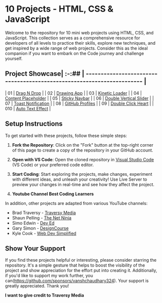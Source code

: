 # 10 Projects - HTML, CSS & JavaScript

Welcome to the repository for 10 mini web projects using HTML, CSS, and JavaScript. This collection serves as a comprehensive resource for developers of all levels to practice their skills, explore new techniques, and get inspired by a wide range of web projects. Consider this as the ideal companion if you want to embark on the Code journey and challenge yourself.


## Project Showcase| :-:## | ---------------------------------------------------------------------- |        

| 01 | [Drag N Drop](01-drag%20n%20drop)                                     | 
| 02 | [Drawing App](02-drawing%20app)                                       | 
| 03 | [Kinetic Loader](03-kinetic%20loader)                                 | 
| 04 | [Content Placeholder](04-content%20placeholder)                       | 
| 05 | [Sticky Navbar](05-sticky%20navigation)                               | 
| 06 | [Double Vertical Slider](06-double%20vertical%20slider)               | 
| 07 | [Toast Notification](07-toast%20notification)                         | 
| 08 | [GitHub Profiles](08-github%20profiles)                               | 
| 09 | [Double Click Heart](09-double%20click%20heart)                       | 
| 010 | [Auto Text Effect](010-auto%20text%20effect)                           |


## Setup Instructions

To get started with these projects, follow these simple steps:

1. **Fork the Repository**: Click on the "Fork" button at the top-right corner of this page to create a copy of the repository in your GitHub account.

2. **Open with VS Code**: Open the cloned repository in [Visual Studio Code](https://code.visualstudio.com/) (VS Code) or your preferred code editor.


3. **Start Coding**: Start exploring the projects, make changes, experiment with different ideas, and unleash your creativity! Use Live Server to preview your changes in real-time and see how they affect the project.

4. **Youtube Channel Best Coding Learners**

In addition, other projects are adapted from various YouTube channels:

- Brad Traversy - [Traversy Media](https://www.youtube.com/channel/UC29ju8bIPH5as8OGnQzwJyA)
- Shaun Pelling - [The Net Ninja](https://www.youtube.com/channel/UCW5YeuERMmlnqo4oq8vwUpg)
- Simo Edwin - [Dev Ed](https://www.youtube.com/channel/UClb90NQQcskPUGDIXsQEz5Q)
- Gary Simon - [DesignCourse](https://www.youtube.com/channel/UCVyRiMvfUNMA1UPlDPzG5Ow)
- Kyle Cook - [Web Dev Simplified](https://www.youtube.com/channel/UCFbNIlppjAuEX4znoulh0Cw)

## Show Your Support

If you find these projects helpful or interesting, please consider starring the repository. It's a simple gesture that helps to boost the visibility of the project and show appreciation for the effort put into creating it. Additionally, if you'd like to support my work further, you can(https://github.com/sponsors/vanshchaudhary324). Your support is greatly appreciated. Thank you!

**I want to give credit to Traversy Media**